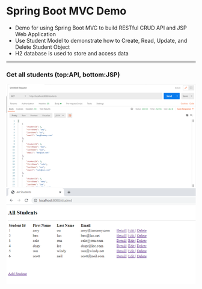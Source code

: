 # Spring Boot MVC Demo
<ul>
  <li>Demo for using Spring Boot MVC to build RESTful CRUD API and JSP Web Application</li>
  <li>Use Student Model to demonstrate how to Create, Read, Update, and Delete Student Object</li>
  <li>H2 database is used to store and access data</li>
</ul>


<hr />
<h3> Get all students (top:API, bottom:JSP) </h3>
<img src="./images/allStudents_postman.png">
<img src="./images/allStudents_jsp.png">

